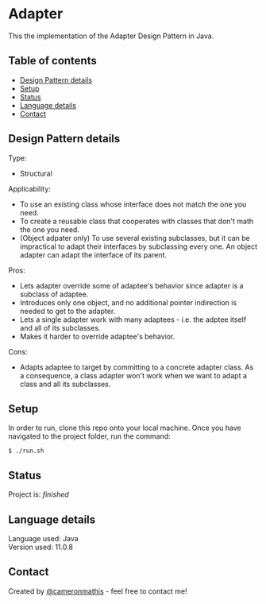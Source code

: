 # Adapter
This the implementation of the Adapter Design Pattern in Java.

## Table of contents
* [Design Pattern details](#Design-Pattern-details)
* [Setup](#setup)
* [Status](#status)
* [Language details](#Language-details)
* [Contact](#contact)

## Design Pattern details
Type:
* Structural

Applicability:
* To use an existing class whose interface does not match the one you need.
* To create a reusable class that cooperates with classes that don't math the one you need.
* (Object adpater only) To use several existing subclasses, but it can be impractical to adapt their interfaces by subclassing every one. An object adapter can adapt the interface of its parent.

Pros:
* Lets adapter override some of adaptee's behavior since adapter is a subclass of adaptee.
* Introduces only one object, and no additional pointer indirection is needed to get to the adapter.
* Lets a single adapter work with many adaptees - i.e. the adptee itself and all of its subclasses.
* Makes it harder to override adaptee's behavior.

Cons:
* Adapts adaptee to target by committing to a concrete adapter class. As a consequence, a class adapter won't work when we want to adapt a class and all its subclasses.

## Setup
In order to run, clone this repo onto your local machine. Once you have navigated to the project folder, run the command:

	$ ./run.sh

## Status
Project is: _finished_

## Language details
Language used: Java </br>
Version used: 11.0.8

## Contact
Created by [@cameronmathis](https://github.com/cameronmathis/) - feel free to contact me!